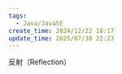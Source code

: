 ```yaml
---
tags:
  - Java/JavaSE
create_time: 2024/12/22 18:17
update_time: 2025/07/30 22:23
---
```


反射（Reflection）
